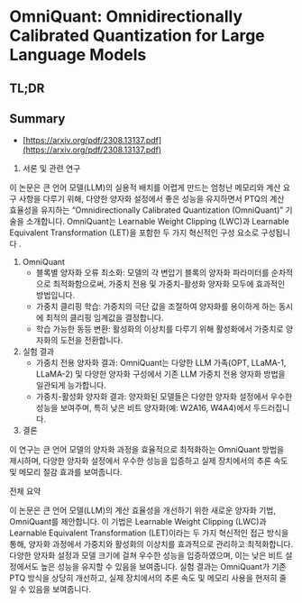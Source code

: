 # OmniQuant: Omnidirectionally Calibrated Quantization for Large Language Models
## TL;DR
## Summary
- [https://arxiv.org/pdf/2308.13137.pdf](https://arxiv.org/pdf/2308.13137.pdf)

1. 서론 및 관련 연구

이 논문은 큰 언어 모델(LLM)의 실용적 배치를 어렵게 만드는 엄청난 메모리와 계산 요구 사항을 다루기 위해, 다양한 양자화 설정에서 좋은 성능을 유지하면서 PTQ의 계산 효율성을 유지하는 “Omnidirectionally Calibrated Quantization (OmniQuant)” 기술을 소개합니다. OmniQuant는 Learnable Weight Clipping (LWC)과 Learnable Equivalent Transformation (LET)을 포함한 두 가지 혁신적인 구성 요소로 구성됩니다 .

1. OmniQuant
    - 블록별 양자화 오류 최소화: 모델의 각 변압기 블록의 양자화 파라미터를 순차적으로 최적화함으로써, 가중치 전용 및 가중치-활성화 양자화 모두에 효과적인 방법입니다.
    - 가중치 클리핑 학습: 가중치의 극단 값을 조절하여 양자화를 용이하게 하는 동시에 최적의 클리핑 임계값을 결정합니다.
    - 학습 가능한 동등 변환: 활성화의 이상치를 다루기 위해 활성화에서 가중치로 양자화의 도전을 전환합니다.
2. 실험 결과
    - 가중치 전용 양자화 결과: OmniQuant는 다양한 LLM 가족(OPT, LLaMA-1, LLaMA-2) 및 다양한 양자화 구성에서 기존 LLM 가중치 전용 양자화 방법을 일관되게 능가합니다.
    - 가중치-활성화 양자화 결과: 양자화된 모델들은 다양한 양자화 설정에서 우수한 성능을 보여주며, 특히 낮은 비트 양자화(예: W2A16, W4A4)에서 두드러집니다.
3. 결론

이 연구는 큰 언어 모델의 양자화 과정을 효율적으로 최적화하는 OmniQuant 방법을 제시하며, 다양한 양자화 설정에서 우수한 성능을 입증하고 실제 장치에서의 추론 속도 및 메모리 절감 효과를 보여줍니다.

전체 요약

이 논문은 큰 언어 모델(LLM)의 계산 효율성을 개선하기 위한 새로운 양자화 기법, OmniQuant를 제안합니다. 이 기법은 Learnable Weight Clipping (LWC)과 Learnable Equivalent Transformation (LET)이라는 두 가지 혁신적인 접근 방식을 통해, 양자화 과정에서 가중치와 활성화의 이상치를 효과적으로 관리하고 최적화합니다. 다양한 양자화 설정과 모델 크기에 걸쳐 우수한 성능을 입증하였으며, 이는 낮은 비트 설정에서도 높은 성능을 유지할 수 있음을 보여줍니다. 실험 결과는 OmniQuant가 기존 PTQ 방식을 상당히 개선하고, 실제 장치에서의 추론 속도 및 메모리 사용을 현저히 줄일 수 있음을 보여줍니다.